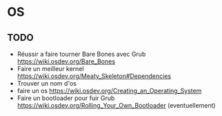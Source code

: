 # OS

## TODO  
- Réussir a faire tourner Bare Bones avec Grub  https://wiki.osdev.org/Bare_Bones
- Faire un meilleur kernel  https://wiki.osdev.org/Meaty_Skeleton#Dependencies
- Trouver un nom d'os  
- faire un os https://wiki.osdev.org/Creating_an_Operating_System
- Faire un bootloader pour fuir Grub  https://wiki.osdev.org/Rolling_Your_Own_Bootloader (eventuellement)
